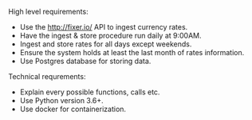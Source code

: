 High level requirements:

* Use the http://fixer.io/ API to ingest currency rates.
* Have the ingest & store procedure run daily at 9:00AM.
* Ingest and store rates for all days except weekends.
* Ensure the system holds at least the last month of rates information.
* Use Postgres database for storing data.

Technical requrements:

* Explain every possible functions, calls etc.
* Use Python version 3.6+.
* Use docker for containerization.
